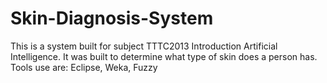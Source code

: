 # Skin-Diagnosis-System
This is a system built for subject TTTC2013 Introduction Artificial Intelligence.
It was built to determine what type of skin does a person has.
Tools use are: Eclipse, Weka, Fuzzy
